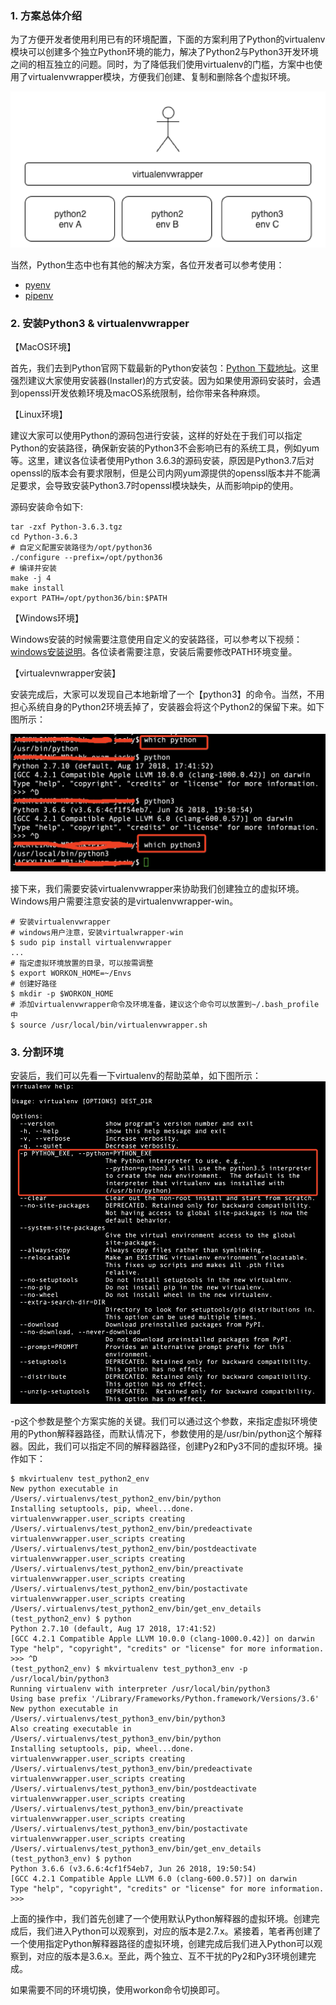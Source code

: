 ### 1. 方案总体介绍

为了方便开发者使用利用已有的环境配置，下面的方案利用了Python的virtualenv模块可以创建多个独立Python环境的能力，解决了Python2与Python3开发环境之间的相互独立的问题。同时，为了降低我们使用virtualenv的门槛，方案中也使用了virtualenvwrapper模块，方便我们创建、复制和删除各个虚拟环境。

![1543555724_8_w844_h418.png](../assets/python2_3-struct.png)

当然，Python生态中也有其他的解决方案，各位开发者可以参考使用：

- [pyenv](https://github.com/pyenv/pyenv)
- [pipenv](https://github.com/pypa/pipenv)

### 2. 安装Python3 & virtualenvwrapper

【MacOS环境】

首先，我们去到Python官网下载最新的Python安装包：[Python 下载地址](https://www.python.org/downloads/)。这里强烈建议大家使用安装器(Installer)的方式安装。因为如果使用源码安装时，会遇到openssl开发依赖环境及macOS系统限制，给你带来各种麻烦。

【Linux环境】

建议大家可以使用Python的源码包进行安装，这样的好处在于我们可以指定Python的安装路径，确保新安装的Python3不会影响已有的系统工具，例如yum等。这里，建议各位读者使用Python 3.6.3的源码安装，原因是Python3.7后对openssl的版本会有要求限制，但是公司内网yum源提供的openssl版本并不能满足要求，会导致安装Python3.7时openssl模块缺失，从而影响pip的使用。

源码安装命令如下:

```
tar -zxf Python-3.6.3.tgz
cd Python-3.6.3
# 自定义配置安装路径为/opt/python36
./configure --prefix=/opt/python36
# 编译并安装
make -j 4
make install 
export PATH=/opt/python36/bin:$PATH
```

 【Windows环境】

Windows安装的时候需要注意使用自定义的安装路径，可以参考以下视频：[windows安装说明](https://www.youtube.com/watch?v=V_ACbv4329E)。各位读者需要注意，安装后需要修改PATH环境变量。

【virtualevnwrapper安装】

安装完成后，大家可以发现自己本地新增了一个【python3】的命令。当然，不用担心系统自身的Python2环境丢掉了，安装器会将这个Python2的保留下来。如下图所示：

![1543556228_89_w1440_h628.png](../assets/python2_3-which.png)

接下来，我们需要安装virtualenvwrapper来协助我们创建独立的虚拟环境。Windows用户需要注意安装的是virtualenvwrapper-win。

```
# 安装virtualenvwrapper
# windows用户注意，安装virtualwrapper-win
$ sudo pip install virtualenvwrapper
...
# 指定虚拟环境放置的目录，可以按需调整
$ export WORKON_HOME=~/Envs
# 创建好路径
$ mkdir -p $WORKON_HOME
# 添加virtualenvwrapper命令及环境准备，建议这个命令可以放置到~/.bash_profile中
$ source /usr/local/bin/virtualenvwrapper.sh
```

###  3. 分割环境

安装后，我们可以先看一下virtualenv的帮助菜单，如下图所示：![1543626174_42_w1780_h1820.png](../assets/python2_3-option.png)

-p这个参数是整个方案实施的关键。我们可以通过这个参数，来指定虚拟环境使用的Python解释器路径，而默认情况下，参数使用的是/usr/bin/python这个解释器。因此，我们可以指定不同的解释器路径，创建Py2和Py3不同的虚拟环境。操作如下：

```
$ mkvirtualenv test_python2_env 
New python executable in /Users/.virtualenvs/test_python2_env/bin/python
Installing setuptools, pip, wheel...done.
virtualenvwrapper.user_scripts creating /Users/.virtualenvs/test_python2_env/bin/predeactivate
virtualenvwrapper.user_scripts creating /Users/.virtualenvs/test_python2_env/bin/postdeactivate
virtualenvwrapper.user_scripts creating /Users/.virtualenvs/test_python2_env/bin/preactivate
virtualenvwrapper.user_scripts creating /Users/.virtualenvs/test_python2_env/bin/postactivate
virtualenvwrapper.user_scripts creating /Users/.virtualenvs/test_python2_env/bin/get_env_details
(test_python2_env) $ python 
Python 2.7.10 (default, Aug 17 2018, 17:41:52) 
[GCC 4.2.1 Compatible Apple LLVM 10.0.0 (clang-1000.0.42)] on darwin
Type "help", "copyright", "credits" or "license" for more information.
>>> ^D
(test_python2_env) $ mkvirtualenv test_python3_env -p /usr/local/bin/python3
Running virtualenv with interpreter /usr/local/bin/python3
Using base prefix '/Library/Frameworks/Python.framework/Versions/3.6'
New python executable in /Users/.virtualenvs/test_python3_env/bin/python3
Also creating executable in /Users/.virtualenvs/test_python3_env/bin/python
Installing setuptools, pip, wheel...done.
virtualenvwrapper.user_scripts creating /Users/.virtualenvs/test_python3_env/bin/predeactivate
virtualenvwrapper.user_scripts creating /Users/.virtualenvs/test_python3_env/bin/postdeactivate
virtualenvwrapper.user_scripts creating /Users/.virtualenvs/test_python3_env/bin/preactivate
virtualenvwrapper.user_scripts creating /Users/.virtualenvs/test_python3_env/bin/postactivate
virtualenvwrapper.user_scripts creating /Users/.virtualenvs/test_python3_env/bin/get_env_details
(test_python3_env) $ python 
Python 3.6.6 (v3.6.6:4cf1f54eb7, Jun 26 2018, 19:50:54) 
[GCC 4.2.1 Compatible Apple LLVM 6.0 (clang-600.0.57)] on darwin
Type "help", "copyright", "credits" or "license" for more information.
>>> 
```

 上面的操作中，我们首先创建了一个使用默认Python解释器的虚拟环境。创建完成后，我们进入Python可以观察到，对应的版本是2.7.x。紧接着，笔者再创建了一个使用指定Python解释器路径的虚拟环境，创建完成后我们进入Python可以观察到，对应的版本是3.6.x。至此，两个独立、互不干扰的Py2和Py3环境创建完成。

如果需要不同的环境切换，使用workon命令切换即可。